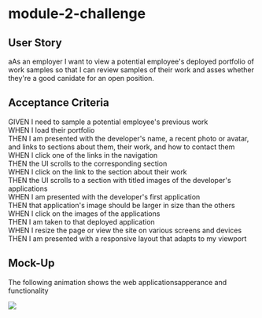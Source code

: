 # module-2-challenge

## User Story

aAs an employer I want to view a potential employee's deployed portfolio of work samples so that I can review samples of their work and asses whether they're a good canidate for an open position.

## Acceptance Criteria

GIVEN I need to sample a potential employee's previous work  
WHEN I load their portfolio  
THEN I am presented with the developer's name, a recent photo or avatar, and links to sections about them, their work, and how to contact them  
WHEN I click one of the links in the navigation  
THEN the UI scrolls to the corresponding section  
WHEN I click on the link to the section about their work  
THEN the UI scrolls to a section with titled images of the developer's applications  
WHEN I am presented with the developer's first application  
THEN that application's image should be larger in size than the others  
WHEN I click on the images of the applications  
THEN I am taken to that deployed application  
WHEN I resize the page or view the site on various screens and devices  
THEN I am presented with a responsive layout that adapts to my viewport

## Mock-Up

The following animation shows the web applicationsapperance and functionality

![](02-advanced-css-homework-demo.gif)

